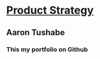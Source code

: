 # [Product Strategy](www.aarontushabe.com/about-the-author-b36678d1348c)
## Aaron Tushabe 
### This my portfolio on Github
